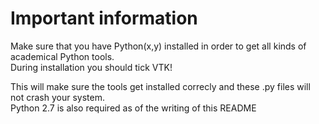 # Important information

Make sure that you have Python(x,y) installed in order to get all kinds of academical Python tools.  
During installation you should tick VTK!

This will make sure the tools get installed correcly and these .py files will not crash your system.  
Python 2.7 is also required as of the writing of this README